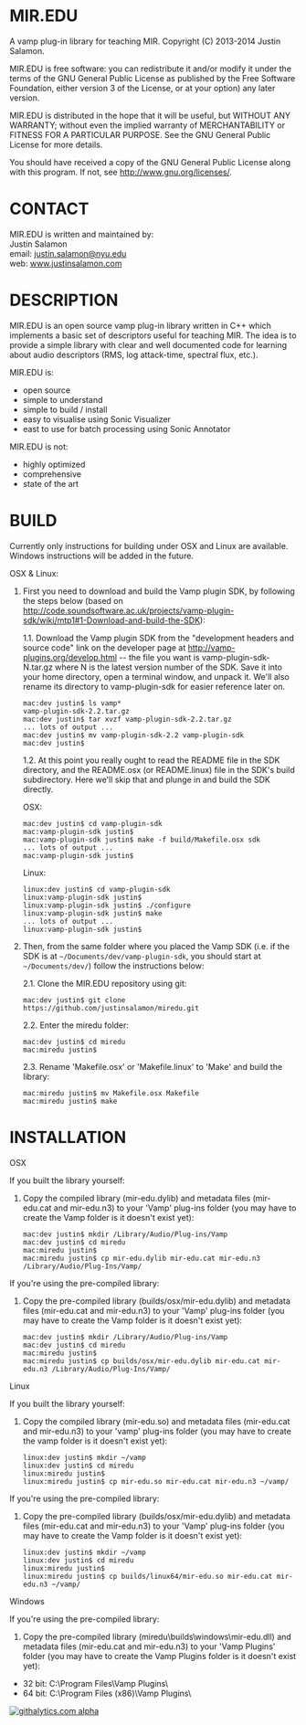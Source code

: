 MIR.EDU
=======

A vamp plug-in library for teaching MIR.
Copyright (C) 2013-2014 Justin Salamon.

MIR.EDU is free software: you can redistribute it and/or modify
it under the terms of the GNU General Public License as published by
the Free Software Foundation, either version 3 of the License, or
at your option) any later version.

MIR.EDU is distributed in the hope that it will be useful,
but WITHOUT ANY WARRANTY; without even the implied warranty of
MERCHANTABILITY or FITNESS FOR A PARTICULAR PURPOSE.  See the
GNU General Public License for more details.

You should have received a copy of the GNU General Public License
along with this program.  If not, see <http://www.gnu.org/licenses/>.

CONTACT
=======

MIR.EDU is written and maintained by:  
Justin Salamon  
email: <justin.salamon@nyu.edu>  
web: www.justinsalamon.com

DESCRIPTION
===========

MIR.EDU is an open source vamp plug-in library written in C++ which implements a basic set of 
descriptors useful for teaching MIR. The idea is to provide a simple library with clear and well 
documented code for learning about audio descriptors (RMS, log attack-time, spectral flux, etc.).

MIR.EDU is:
- open source
- simple to understand
- simple to build / install
- easy to visualise using Sonic Visualizer
- east to use for batch processing using Sonic Annotator

MIR.EDU is not:
- highly optimized
- comprehensive
- state of the art

BUILD
=====

Currently only instructions for building under OSX and Linux are available. Windows instructions will be added in the future.

OSX & Linux:

1. First you need to download and build the Vamp plugin SDK, by following the steps below (based on
<http://code.soundsoftware.ac.uk/projects/vamp-plugin-sdk/wiki/mtp1#1-Download-and-build-the-SDK>):

	1.1. Download the Vamp plugin SDK from the "development headers and source code" link on the developer page at <http://vamp-plugins.org/develop.html> -- the file you want is vamp-plugin-sdk-N.tar.gz where N is the latest version number of the SDK. Save it into your home directory, open a terminal window, and unpack it. We'll also rename its directory to vamp-plugin-sdk for easier reference later on.

	```
	mac:dev justin$ ls vamp*
	vamp-plugin-sdk-2.2.tar.gz
	mac:dev justin$ tar xvzf vamp-plugin-sdk-2.2.tar.gz
 	... lots of output ...
	mac:dev justin$ mv vamp-plugin-sdk-2.2 vamp-plugin-sdk
	mac:dev justin$
	```

	1.2. At this point you really ought to read the README file in the SDK directory, and the README.osx (or README.linux) file in the SDK's build subdirectory. Here we'll skip that and plunge in and build the SDK directly.

	OSX:

	```
	mac:dev justin$ cd vamp-plugin-sdk
	mac:vamp-plugin-sdk justin$
	mac:vamp-plugin-sdk justin$ make -f build/Makefile.osx sdk
 	... lots of output ...
	mac:vamp-plugin-sdk justin$
	```

	Linux:

	```
	linux:dev justin$ cd vamp-plugin-sdk
	linux:vamp-plugin-sdk justin$
	linux:vamp-plugin-sdk justin$ ./configure
	linux:vamp-plugin-sdk justin$ make
 	... lots of output ...
	linux:vamp-plugin-sdk justin$
	```

2. Then, from the same folder where you placed the Vamp SDK (i.e. if the SDK is at ```~/Documents/dev/vamp-plugin-sdk```, you should start at ```~/Documents/dev/```) follow the instructions below:

	2.1. Clone the MIR.EDU repository using git:  
	
	```
	mac:dev justin$ git clone https://github.com/justinsalamon/miredu.git  
	```

	2.2. Enter the miredu folder:  

	```
	mac:dev justin$ cd miredu
	mac:miredu justin$ 
	```

	2.3. Rename 'Makefile.osx' or 'Makefile.linux' to 'Make' and build the library:

	```
	mac:miredu justin$ mv Makefile.osx Makefile
	mac:miredu justin$ make
	```




INSTALLATION
============

OSX

If you built the library yourself:

1. Copy the compiled library (mir-edu.dylib) and metadata files (mir-edu.cat and mir-edu.n3) to your 'Vamp' plug-ins folder (you may have to create the Vamp folder is it doesn't exist yet):

	```
	mac:dev justin$ mkdir /Library/Audio/Plug-ins/Vamp
	mac:dev justin$ cd miredu
	mac:miredu justin$
	mac:miredu justin$ cp mir-edu.dylib mir-edu.cat mir-edu.n3 /Library/Audio/Plug-Ins/Vamp/
	```

If you're using the pre-compiled library:

1. Copy the pre-compiled library (builds/osx/mir-edu.dylib) and metadata files (mir-edu.cat and mir-edu.n3) to your 'Vamp' plug-ins folder (you may have to create the Vamp folder is it doesn't exist yet):

	```
	mac:dev justin$ mkdir /Library/Audio/Plug-ins/Vamp
	mac:dev justin$ cd miredu  
	mac:miredu justin$
	mac:miredu justin$ cp builds/osx/mir-edu.dylib mir-edu.cat mir-edu.n3 /Library/Audio/Plug-Ins/Vamp/
	```
	
Linux

If you built the library yourself:

1. Copy the compiled library (mir-edu.so) and metadata files (mir-edu.cat and mir-edu.n3) to your 'vamp' plug-ins folder (you may have to create the vamp folder is it doesn't exist yet):

	```
	linux:dev justin$ mkdir ~/vamp
	linux:dev justin$ cd miredu
	linux:miredu justin$ 
	linux:miredu justin$ cp mir-edu.so mir-edu.cat mir-edu.n3 ~/vamp/
	```

If you're using the pre-compiled library:

1. Copy the pre-compiled library (builds/osx/mir-edu.dylib) and metadata files (mir-edu.cat and mir-edu.n3) to your 'Vamp' plug-ins folder (you may have to create the Vamp folder is it doesn't exist yet):

	```
	linux:dev justin$ mkdir ~/vamp
	linux:dev justin$ cd miredu  
	linux:miredu justin$
	linux:miredu justin$ cp builds/linux64/mir-edu.so mir-edu.cat mir-edu.n3 ~/vamp/
	```

Windows

If you're using the pre-compiled library:

1. Copy the pre-compiled library (miredu\builds\windows\mir-edu.dll) and metadata files (mir-edu.cat and mir-edu.n3) to your 'Vamp Plugins' folder (you may have to create the Vamp Plugins folder is it doesn't exist yet):

* 32 bit: C:\Program Files\Vamp Plugins\
* 64 bit: C:\Program Files (x86)\Vamp Plugins\

[![githalytics.com alpha](https://cruel-carlota.pagodabox.com/a334029ff1b8a2cb72aa7794a44c3906 "githalytics.com")](http://githalytics.com/justinsalamon/miredu)
